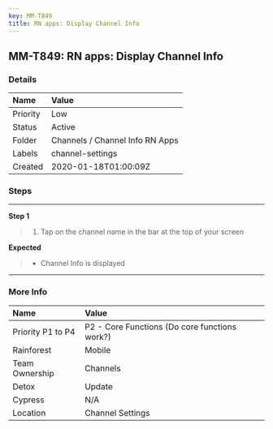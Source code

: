 ```yaml
---
key: MM-T849
title: RN apps: Display Channel Info
---
```


## MM-T849: RN apps: Display Channel Info

### Details

| Name     | Value                           |
| :------- | :------------------------------ |
| Priority | Low                             |
| Status   | Active                          |
| Folder   | Channels / Channel Info RN Apps |
| Labels   | channel-settings                |
| Created  | 2020-01-18T01:00:09Z            |

### Steps

<hr/>

**Step 1**

> <article><ol><li>Tap on the channel name in the bar at the top of your screen</li></ol></article>

**Expected**

> <article><ul><li>Channel Info is displayed</li></ul></article>

<hr/>

### More Info

| Name              | Value                                         |
| :---------------- | :-------------------------------------------- |
| Priority P1 to P4 | P2 - Core Functions (Do core functions work?) |
| Rainforest        | Mobile                                        |
| Team Ownership    | Channels                                      |
| Detox             | Update                                        |
| Cypress           | N/A                                           |
| Location          | Channel Settings                              |
